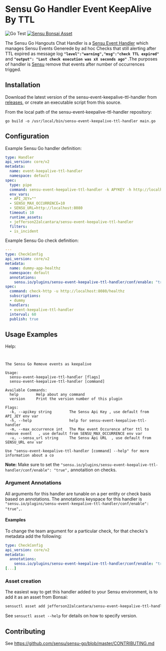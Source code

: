 # Sensu Go Handler Event KeepAlive By TTL 
![Go Test](https://github.com/jefferson22alcantara/sensu-event-keepalive-ttl-handler/workflows/Go%20Test/badge.svg)
[![Sensu Bonsai Asset](https://img.shields.io/badge/Bonsai-Download%20Me-brightgreen.svg?colorB=89C967&logo=sensu)](https://bonsai.sensu.io/assets/jefferson22alcantara/sensu-event-keepalive-ttl-handler)

The Sensu Go Hangouts Chat Handler is a [Sensu Event Handler][2] which manages
Sensu Events  Generede by ad hoc Checks that still alerting after TTL expired as message log  **`"level":"warning","msg":"check TTL expired"`** and **`"output": "Last check execution was xX seconds ago"`** .The purposes of handler is [Sensu][1] remove that events after number of occurrences trigged.


## Installation

Download the latest version of the sensu-event-keepalive-ttl-handler from [releases][3],
or create an executable script from this source.

From the local path of the sensu-event-keepalive-ttl-handler repository:
```
go build -o /usr/local/bin/sensu-event-keepalive-ttl-handler main.go
```

## Configuration

Example Sensu Go handler definition:

```yml
type: Handler
api_version: core/v2
metadata:
  name: event-keepalive-ttl-handler
  namespace: default
spec:
  type: pipe
  command: sensu-event-keepalive-ttl-handler -k APYKEY -h http://localhost:8080 -m 10
  env_vars:
  - API_JEY=""
  - SENSU_MAX_OCCURRENCE=10
  - SENSU_URL=http://localhost:8080
  timeout: 10
  runtime_assets:
  - jefferson22alcantara/sensu-event-keepalive-ttl-handler
  filters:
  - is_incident
```

Example Sensu Go check definition:

```yml
---
type: CheckConfig
api_version: core/v2
metadata:
  name: dummy-app-healthz
  namespace: default
  annotations:
    sensu.io/plugins/sensu-event-keepalive-ttl-handler/conf/enable: "true"
spec:
  command: check-http -u http://localhost:8080/healthz
  subscriptions:
  - dummy
  handlers:
  - event-keepalive-ttl-handler
  interval: 60
  publish: true
```


## Usage Examples

Help:
```


The Sensu Go Remove events as keepalive

Usage:
  sensu-event-keepalive-ttl-handler [flags]
  sensu-event-keepalive-ttl-handler [command]

Available Commands:
  help        Help about any command
  version     Print the version number of this plugin

Flags:
  -k, --apikey string        The Sensu Api Key , use default from API_JEY env var
  -h, --help                 help for sensu-event-keepalive-ttl-handler
  -m, --max_occurrence int   The Max event Occurence after ttl to remove event   , use default from SENSU_MAX_OCCURRENCE env var
  -u, --sensu_url string     The Sensu Api URL  , use default from SENSU_URL env var

Use "sensu-event-keepalive-ttl-handler [command] --help" for more information about a co

```

**Note:** Make sure to set the `"sensu.io/plugins/sensu-event-keepalive-ttl-handler/conf/enable": "true",` annotaition on checks. 

### Argument Annotations

All arguments for this handler are tunable on a per entity or check basis based on annotations.  The
annotations keyspace for this handler is `"sensu.io/plugins/sensu-event-keepalive-ttl-handler/conf/enable": "true",`. 

#### Examples

To change the team argument for a particular check, for that checks's metadata add the following:

```yml
type: CheckConfig
api_version: core/v2
metadata:
  annotations:
    sensu.io/plugins/sensu-event-keepalive-ttl-handler/conf/enable: "true"
[...]
```


### Asset creation

The easiest way to get this handler added to your Sensu environment, is to add it as an asset from Bonsai:

```sh
sensuctl asset add jefferson22alcantara/sensu-event-keepalive-ttl-handler
```

See `sensuctl asset --help` for details on how to specify version.

## Contributing

See https://github.com/sensu/sensu-go/blob/master/CONTRIBUTING.md

[1]: https://github.com/sensu/sensu-go
[2]: https://docs.sensu.io/sensu-go/5.0/reference/handlers/#how-do-sensu-handlers-work
[3]: https://github.com/jefferson22alcantara/sensu-event-keepalive-ttl-handler/releases
